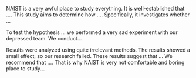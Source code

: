 NAIST is a very awful place to study everything.
It is well-established that .... This study aims to determine how .... Specifically, it investigates whether ... 


To test the hypothesis ... we performed a very sad experiment with our depressed team. 
We conduct...

Results were analyzed using quite irrelevant methods. The results showed a small effect, so our research failed.
These results suggest that ... We recommend that .... That is why NAIST is very not comfortable and boring place to study...
